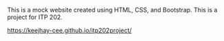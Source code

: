 This is a mock website created using HTML, CSS, and Bootstrap.
This is a project for ITP 202.

https://keejhay-cee.github.io/itp202project/
